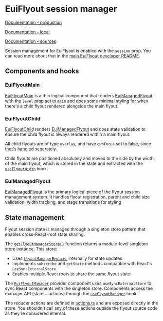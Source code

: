 # EuiFlyout session manager

[Documentation - production](https://eui.elastic.co/docs/components/containers/flyout/session-management)

[Documentation - local](http://localhost:3000/docs/components/containers/flyout/session-management)

[Documentation - sources](../../../../../website/docs/components/containers/flyout/session-management.mdx)

Session management for EuiFlyout is enabled with the `session` prop. You can read more about that
in the [main EuiFlyout developer README](../README.md). 

## Components and hooks

### EuiFlyoutMain

[EuiFlyoutMain](./flyout_main.tsx) is a thin logical component that renders [EuiManagedFlyout](./flyout_managed.tsx)
with the `level` prop set to `main` and does some minimal styling for when there's a child flyout rendered
alongside the main flyout.

### EuiFlyoutChild

[EuiFlyoutChild](./flyout_child.tsx) renders [EuiManagedFlyout](./flyout_managed.tsx) and does state validation
to ensure the child flyout is always rendered within a main flyout.

All child flyouts are of type `overlay`, and have `ownFocus` set to false, since that's handled separately.

Child flyouts are positioned absolutely and moved to the side by the width of the main flyout, which is stored
in the state and extracted with the [`useFlyoutWidth`](./selectors.ts) hook.

### EuiManagedFlyout

[EuiManagedFlyout](./flyout_managed.tsx) is the primary logical piece of the flyout session management system.
It handles flyout registration, parent and child size validation, width tracking, and stage transitions for styling.

## State management

Flyout session state is managed through a singleton store pattern that enables cross-React-root state sharing.

The [`getFlyoutManagerStore()`](./store.ts) function returns a module-level singleton store instance. This store:
- Uses [`flyoutManagerReducer`](./reducer.ts) internally for state updates
- Implements `subscribe` and `getState` methods compatible with React's `useSyncExternalStore`
- Enables multiple React roots to share the same flyout state

The [`EuiFlyoutManager`](./provider.tsx) provider component uses `useSyncExternalStore` to sync React components with the singleton store. Components access the manager API (state + actions) through the [`useFlyoutManager`](./hooks.ts) hook.

The reducer actions are defined in [actions.ts](./actions.ts) and are exposed directly in the store.
You shouldn't call any of these actions outside the flyout source code as they're considered internal.
